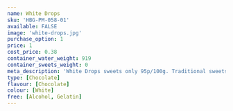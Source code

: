 ```yaml
---
name: White Drops
sku: 'HBG-PM-058-01'
available: FALSE
image: 'white-drops.jpg'
purchase_option: 1
price: 1
cost_price: 0.38
container_water_weight: 919
container_sweets_weight: 0
meta_description: 'White Drops sweets only 95p/100g. Traditional sweets and more at Humbugs Confectionery Store. Specialists in satisfying your sweet tooth!'
type: [Chocolate]
flavour: [Chocolate]
colour: [White]
free: [Alcohol, Gelatin]
---
```

